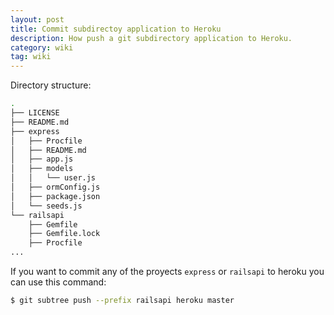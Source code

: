 ```yaml
---
layout: post
title: Commit subdirectoy application to Heroku
description: How push a git subdirectory application to Heroku.
category: wiki
tag: wiki
---
```


Directory structure:

```bash
.
├── LICENSE
├── README.md
├── express
│   ├── Procfile
│   ├── README.md
│   ├── app.js
│   ├── models
│   │   └── user.js
│   ├── ormConfig.js
│   ├── package.json
│   └── seeds.js
└── railsapi
    ├── Gemfile
    ├── Gemfile.lock
    ├── Procfile
...
```

If you want to commit any of the proyects `express` or `railsapi` to heroku you
can use this command:

```bash
$ git subtree push --prefix railsapi heroku master
```

